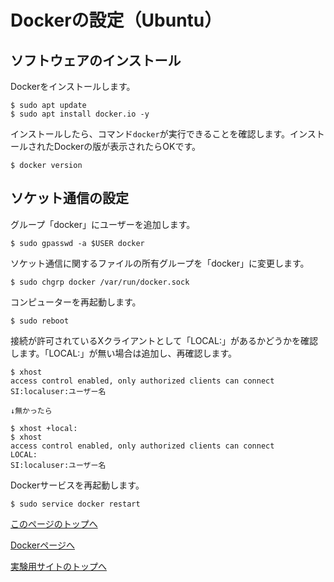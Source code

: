 # Dockerの設定（Ubuntu）

## ソフトウェアのインストール
Dockerをインストールします。
```
$ sudo apt update
$ sudo apt install docker.io -y
```

インストールしたら、コマンド`docker`が実行できることを確認します。インストールされたDockerの版が表示されたらOKです。
```
$ docker version
```

## ソケット通信の設定
グループ「docker」にユーザーを追加します。
```
$ sudo gpasswd -a $USER docker
```

ソケット通信に関するファイルの所有グループを「docker」に変更します。
```
$ sudo chgrp docker /var/run/docker.sock
```

コンピューターを再起動します。
```
$ sudo reboot
```

接続が許可されているXクライアントとして「LOCAL:」があるかどうかを確認します。「LOCAL:」が無い場合は追加し、再確認します。
```
$ xhost
access control enabled, only authorized clients can connect
SI:localuser:ユーザー名

↓無かったら

$ xhost +local:
$ xhost
access control enabled, only authorized clients can connect
LOCAL:
SI:localuser:ユーザー名
```

Dockerサービスを再起動します。
```
$ sudo service docker restart
```

[このページのトップへ](#)

[Dockerページへ](https://stl-apu.github.io/laboratory_experiments/docker)

[実験用サイトのトップへ](https://stl-apu.github.io/laboratory_experiments/)

